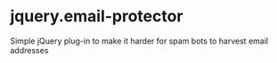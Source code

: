 jquery.email-protector
======================

Simple jQuery plug-in to make it harder for spam bots to harvest email addresses
